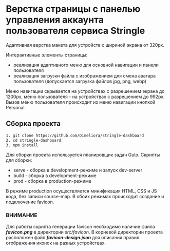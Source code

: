 # Верстка страницы с панелью управления аккаунта пользователя сервиса Stringle

Адаптивная верстка макета для устройств с шириной экрана от 320px.

Интерактивные элементы страницы:

-   реализация адаптивного меню для основной навигации и панели пользователя
-   реализация загрузки файла с изображением для смена аватара пользователя (допускается загрузка файлов jpg, png, webp)

Меню навигации скрывается на устройствах с разрешением экрана до 1200px, меню пользователя - на устройствах с разрешением до 992px. Вызов меню пользователя происходит из меню навигации кнопкой Personal.

## Сборка проекта

```bash
1. git clone https://github.com/Dimeliora/stringle-dashboard
2. cd stringle-dashboard
3. npm install
```

Для сборки проекта используется планировщик задач Gulp.
Скрипты для сборки:

-   serve - сборка в development-режиме и запуск dev-server
-   build - сборка в development-режиме
-   prod - сборка в production-режиме

В режиме production осуществляется минификация HTML, CSS и JS кода, без записи source-map.
В обоих режимах происходит создание и подключение favicon.

### ВНИМАНИЕ

Для работы скрипта генерации favicon необходимо наличие файла **_favicon.png_** в директории _src/favicon_. В корневой директории проекта расположен файл **_favicon-design.json_** для описания правил отображения иконок на разных устройствах.